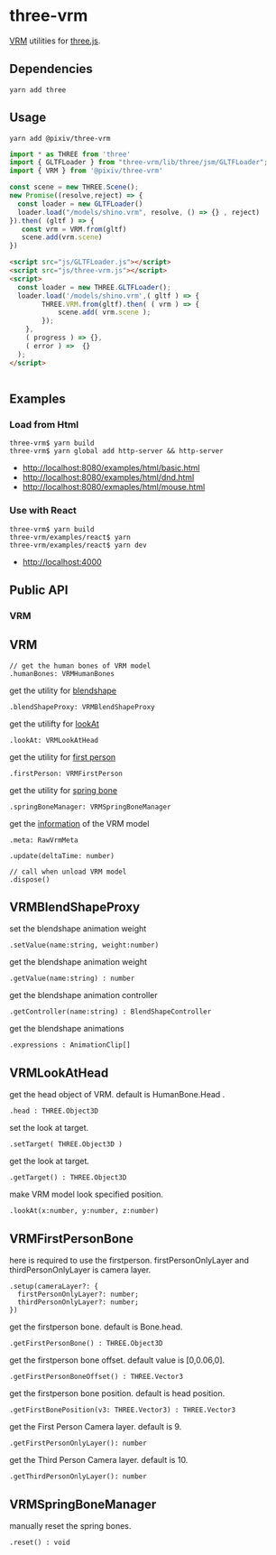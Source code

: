 # three-vrm

[VRM](https://vrm.dev/) utilities for [three.js](https://threejs.org/).

## Dependencies

```
yarn add three
```

## Usage

```
yarn add @pixiv/three-vrm
```

```javascript
import * as THREE from 'three'
import { GLTFLoader } from "three-vrm/lib/three/jsm/GLTFLoader";
import { VRM } from '@pixiv/three-vrm'

const scene = new THREE.Scene();
new Promise((resolve,reject) => {
  const loader = new GLTFLoader()
  loader.load("/models/shino.vrm", resolve, () => {} , reject)
}).then( (gltf ) => {
   const vrm = VRM.from(gltf)
   scene.add(vrm.scene)
})
```

```html
<script src="js/GLTFLoader.js"></script>
<script src="js/three-vrm.js"></script>
<script>
  const loader = new THREE.GLTFLoader();
  loader.load('/models/shino.vrm',( gltf ) => { 
        THREE.VRM.from(gltf).then( ( vrm ) => { 
            scene.add( vrm.scene );  
        }); 
    },
  	( progress ) => {},
  	( error ) =>  {}
  );
</script>	
```



```javascript

```

## Examples

### Load from Html

```
three-vrm$ yarn build
three-vrm$ yarn global add http-server && http-server
```

* <http://localhost:8080/examples/html/basic.html>
* <http://localhost:8080/examples/html/dnd.html>
* <http://localhost:8080/exmaples/html/mouse.html>

### Use with React

```
three-vrm$ yarn build
three-vrm/examples/react$ yarn
three-vrm/examples/react$ yarn dev
```

* <http://localhost:4000>

## Public API 

### VRM

## VRM

```
// get the human bones of VRM model
.humanBones: VRMHumanBones
```

get the utility for [blendshape](https://vrm.dev/univrm/components/univrm_blendshape/)
```
.blendShapeProxy: VRMBlendShapeProxy
```

get the utilifty for [lookAt](https://vrm.dev/univrm/components/univrm_firstperson/)
```
.lookAt: VRMLookAtHead
```

get the utility for [first person](https://vrm.dev/univrm/components/univrm_lookat/)
```
.firstPerson: VRMFirstPerson
```

get the utility for [spring bone](https://vrm.dev/univrm/components/univrm_secondary/)
```
.springBoneManager: VRMSpringBoneManager
```

get the [information](https://vrm.dev/univrm/components/univrm_meta/) of the VRM model
```
.meta: RawVrmMeta
```

```
.update(deltaTime: number)
```

```
// call when unload VRM model
.dispose()
```

## VRMBlendShapeProxy 


set the blendshape animation weight
```
.setValue(name:string, weight:number)
```

get the blendshape animation weight
```
.getValue(name:string) : number
```

get the blendshape animation controller
```
.getController(name:string) : BlendShapeController
```

get the blendshape animations
```
.expressions : AnimationClip[]
```

## VRMLookAtHead

get the head object of VRM. default is HumanBone.Head .
```
.head : THREE.Object3D 
```

set the look at target.
```
.setTarget( THREE.Object3D )
```

get the look at target.
```
.getTarget() : THREE.Object3D
```

make VRM model look specified position.
```
.lookAt(x:number, y:number, z:number)
```

## VRMFirstPersonBone 

here is required to use the firstperson. 
firstPersonOnlyLayer and thirdPersonOnlyLayer is camera layer.

```
.setup(cameraLayer?: {
  firstPersonOnlyLayer?: number;
  thirdPersonOnlyLayer?: number;
}) 
```

get the firstperson bone. default is Bone.head.
```
.getFirstPersonBone() : THREE.Object3D
```

get the firstperson bone offset. default value is [0,0.06,0].
```
.getFirstPersonBoneOffset() : THREE.Vector3 
```

get the firstperson bone position. default is head position.
```
.getFirstBonePosition(v3: THREE.Vector3) : THREE.Vector3
```

get the First Person Camera layer. default is 9.
```
.getFirstPersonOnlyLayer(): number
```

get the Third Person Camera layer. default is 10.
```
.getThirdPersonOnlyLayer(): number
```

## VRMSpringBoneManager

manually reset the spring bones.
```
.reset() : void
```

````